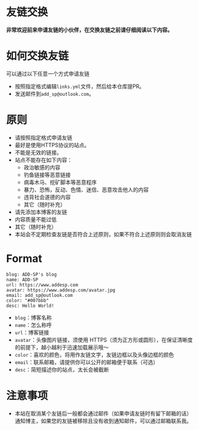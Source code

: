 # 友链交换

**非常欢迎前来申请友链的小伙伴，在交换友链之前请仔细阅读以下内容。**

# 如何交换友链

可以通过以下任意一个方式申请友链
  + 按照指定格式编辑`links.yml`文件，然后给本仓库提PR。
  + 发送邮件到`add_sp@outlook.com`。

# 原则

+ 请按照指定格式申请友链
+ 最好是使用HTTPS协议的站点。
+ 不能是无效的链接。
+ 站点不能存在如下内容：
  + 政治敏感的内容
  + 钓鱼链接等恶意链接
  + 病毒木马、挖矿脚本等恶意程序
  + 暴力、恐怖，反动、色情、迷信、恶意攻击他人的内容
  + 违背社会道德的内容
  + 其它（随时补充）
+ 请先添加本博客的友链
+ 内容质量不能过低
+ 其它（随时补充）
+ 本站会不定期检查友链是否符合上述原则，如果不符合上述原则则会取消友链

# Format
```
blog: ADD-SP's blog
name: ADD-SP
url: https://www.addesp.com
avatar: https://www.addesp.com/avatar.jpg
email: add_sp@outlook.com
color: "#007bbb"
desc: Hello World!
```

+ `blog`：博客名称
+ `name`：怎么称呼
+ `url`：博客链接
+ `avatar`：头像图片链接，须使用 HTTPS（须为正方形或圆形），在保证清晰度的前提下，越小越利于迅速加载展示哦～
+ `color`：喜欢的颜色，将用作友链文字，友链边框以及头像边框的颜色
+ `email`：联系邮箱，请提供你可以公开的邮箱便于联系（可选）
+ `desc`：简短描述你的站点，太长会被截断

# 注意事项

+ 本站在取消某个友链后一般都会通过邮件（如果申请友链时有留下邮箱的话）通知博主，如果您的友链被移除且没有收到通知邮件，可以通过邮箱联系我。
